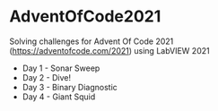 # AdventOfCode2021
Solving challenges for Advent Of Code 2021 (https://adventofcode.com/2021) using LabVIEW 2021

* Day 1 - Sonar Sweep
* Day 2 - Dive!
* Day 3 - Binary Diagnostic
* Day 4 - Giant Squid